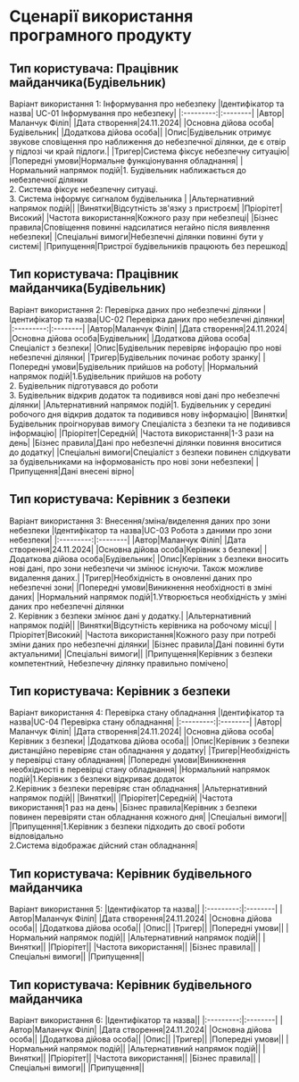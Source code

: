 # Сценарії використання програмного продукту
## Тип користувача: Працівник майданчика(Будівельник)
Варіант використання 1: Інформування про небезпеку
|Ідентифікатор та назва| UC-01 Інформування про небезпеку|
|:---------:|:--------|
|Автор|Маланчук Філіп|
|Дата створення|24.11.2024|
|Основна дійова особа|Будівельник|
|Додаткова дійова особа||
|Опис|Будівельник отримує звукове сповіщення про наближення до небезпечної ділянки, де є отвір у підлозі чи край підлоги.|
|Тригер|Система фіксує небезпечну ситуацію|
|Попередні умови|Нормальне функціонування обладнання|
|Нормальний напрямок подій|1. Будівельник наближається до небезпечної ділянки <br>2. Система фіксує небезпечну ситуаці. <br> 3. Система інформує сигналом будівельника |
|Альтернативний напрямок подій||
|Винятки|Відсутність зв'язку з пристроєм|
|Пріорітет|Високий|
|Частота використання|Кожного разу при небезпеці|
|Бізнес правила|Сповіщення повинні надсилатися негайно після виявлення небезпеки|
|Спеціальні вимоги|Небезпечні ділянки повинні бути у системі|
|Припущення|Пристрої будівельників працюють без перешкод|

## Тип користувача: Працівник майданчика(Будівельник)
Варіант використання 2: Перевірка даних про небезпечні ділянки
|Ідентифікатор та назва|UC-02 Перевірка даних про небезпечні ділянки|
|:---------:|:--------|
|Автор|Маланчук Філіп|
|Дата створення|24.11.2024|
|Основна дійова особа|Будівельник|
|Додаткова дійова особа|Спеціаліст з безпеки|
|Опис|Будівельник перевіряє інфорацію про нові небезпечні ділянки|
|Тригер|Будівельник починає роботу зранку|
|Попередні умови|Будівельник прийшов на роботу|
|Нормальний напрямок подій|1.Будівельник прийшов на роботу <br>2. Будівельник підготувався до роботи<br> 3. Будівельник відкрив додаток та подивився нові дані про небезпечні ділянки|
|Альтернативний напрямок подій|1. Будівельник у середині робочого дня відкрив додаток та подивився нову інформацію|
|Винятки|Будівельник проігнорував вимогу Спеціаліста з безпеки та не подивився інформацію|
|Пріорітет|Середній|
|Частота використання|1-3 рази на день|
|Бізнес правила|Дані про небезпечні ділянки повиння вноситися до додатку|
|Спеціальні вимоги|Спеціаліст з безпеки повинен слідкувати за будівельниками на інформованість про нові зони небезпеки|
|Припущення|Дані внесені вірно|

## Тип користувача: Керівник з безпеки
Варіант використання 3: Внесення/зміна/виделення даних про зони небезпеки
|Ідентифікатор та назва|UC-03 Робота з даними про зони небезпеки|
|:---------:|:--------|
|Автор|Маланчук Філіп|
|Дата створення|24.11.2024|
|Основна дійова особа|Керівник з безпеки|
|Додаткова дійова особа|Будівельник|
|Опис|Керівник з безпеки вносить нові дані, про зони небезпечи чи змінює існуючи. Також можливе видалення даних.|
|Тригер|Необхідність в оновленні даних про небезпечні зони|
|Попередні умови|Виникнення необхідності в зміні даних|
|Нормальний напрямок подій|1.Утворюється необхідність у зміні даних про небезпечні ділянки<br> 2. Керівник з безпеки змінює дані у додатку.|
|Альтернативний напрямок подій||
|Винятки|Відсутність керівника на робочому місці|
|Пріорітет|Високий|
|Частота використання|Кожного разу при потребі зміни даних про небезпечні ділянки|
|Бізнес правила|Дані повинні бути актуальними|
|Спеціальні вимоги||
|Припущення|Керівник з безпеки компетентний, Небезпечну ділянку правильно помічено|

## Тип користувача: Керівник з безпеки
Варіант використання 4: Перевірка стану обладнання 
|Ідентифікатор та назва|UC-04 Перевірка стану обладнання|
|:---------:|:--------|
|Автор|Маланчук Філіп|
|Дата створення|24.11.2024|
|Основна дійова особа|Керівник з безпеки|
|Додаткова дійова особа||
|Опис|Керівник з безпеки дистанційно перевіряє стан обладнання у додатку|
|Тригер|Необхідність у перевірці стану обладнання|
|Попередні умови|Виникнення необхідності в перевірці стану обладнання|
|Нормальний напрямок подій|1.Керівник з безпеки відкриває додаток <br>2.Керівник з безпеки перевіряє стан обладнання|
|Альтернативний напрямок подій||
|Винятки||
|Пріорітет|Середній|
|Частота використання|1 раз на день|
|Бізнес правила|Керівник з безпеки повинен перевіряти стан обладнання кожного дня|
|Спеціальні вимоги||
|Припущення|1.Керівник з безпеки підходить до своєї роботи відповідально <br>2.Система відображає дійсний стан обладнання|

## Тип користувача: Керівник будівельного майданчика
Варіант використання 5:
|Ідентифікатор та назва||
|:---------:|:--------|
|Автор|Маланчук Філіп|
|Дата створення|24.11.2024|
|Основна дійова особа||
|Додаткова дійова особа||
|Опис||
|Тригер||
|Попередні умови||
|Нормальний напрямок подій||
|Альтернативний напрямок подій||
|Винятки||
|Пріорітет||
|Частота використання||
|Бізнес правила||
|Спеціальні вимоги||
|Припущення||

## Тип користувача: Керівник будівельного майданчика
Варіант використання 6:
|Ідентифікатор та назва||
|:---------:|:--------|
|Автор|Маланчук Філіп|
|Дата створення|24.11.2024|
|Основна дійова особа||
|Додаткова дійова особа||
|Опис||
|Тригер||
|Попередні умови||
|Нормальний напрямок подій||
|Альтернативний напрямок подій||
|Винятки||
|Пріорітет||
|Частота використання||
|Бізнес правила||
|Спеціальні вимоги||
|Припущення||
